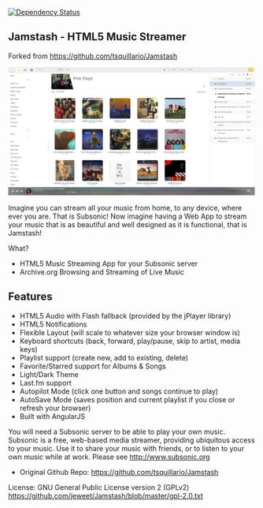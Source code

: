 [![Dependency Status](https://www.versioneye.com/user/projects/55545c4c774ff250e20000ba/badge.svg?style=flat)](https://www.versioneye.com/user/projects/55545c4c774ff250e20000ba)

Jamstash - HTML5 Music Streamer
-------------------------------

Forked from https://github.com/tsquillario/Jamstash

![alt text](https://raw.githubusercontent.com/jeweet/Jamstash/master/screenshot.png)

Imagine you can stream all your music from home, to any device, where ever you are. That is Subsonic! Now imagine having a Web App to stream your music that is as beautiful and well designed as it is functional, that is Jamstash!

What?

* HTML5 Music Streaming App for your Subsonic server
* Archive.org Browsing and Streaming of Live Music

## Features

* HTML5 Audio with Flash fallback (provided by the jPlayer library)
* HTML5 Notifications
* Flexible Layout (will scale to whatever size your browser window is)
* Keyboard shortcuts (back, forward, play/pause, skip to artist, media keys)
* Playlist support (create new, add to existing, delete)
* Favorite/Starred support for Albums & Songs
* Light/Dark Theme
* Last.fm support
* Autopilot Mode (click one button and songs continue to play)
* AutoSave Mode (saves position and current playlist if you close or refresh your browser)
* Built with AngularJS

You will need a Subsonic server to be able to play your own music. Subsonic is a free, web-based media streamer, providing ubiquitous access to your music. Use it to share your music with friends, or to listen to your own music while at work. Please see http://www.subsonic.org

* Original Github Repo: https://github.com/tsquillario/Jamstash

License: GNU General Public License version 2 (GPLv2)
https://github.com/jeweet/Jamstash/blob/master/gpl-2.0.txt